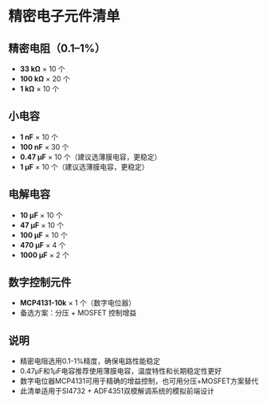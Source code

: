 # 精密电子元件清单

## 精密电阻（0.1–1%）
- **33 kΩ** × 10 个
- **100 kΩ** × 20 个  
- **1 kΩ** × 10 个

## 小电容
- **1 nF** × 10 个
- **100 nF** × 30 个
- **0.47 µF** × 10 个（建议选薄膜电容，更稳定）
- **1 µF** × 10 个（建议选薄膜电容，更稳定）

## 电解电容
- **10 µF** × 10 个
- **47 µF** × 10 个
- **100 µF** × 10 个
- **470 µF** × 4 个
- **1000 µF** × 2 个

## 数字控制元件
- **MCP4131-10k** × 1 个（数字电位器）
- 备选方案：分压 + MOSFET 控制增益

## 说明
- 精密电阻选用0.1-1%精度，确保电路性能稳定
- 0.47µF和1µF电容推荐使用薄膜电容，温度特性和长期稳定性更好
- 数字电位器MCP4131可用于精确的增益控制，也可用分压+MOSFET方案替代
- 此清单适用于SI4732 + ADF4351双模解调系统的模拟前端设计
